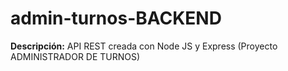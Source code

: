 # admin-turnos-BACKEND

**Descripción:**
API REST creada con Node JS y Express (Proyecto ADMINISTRADOR DE TURNOS)
